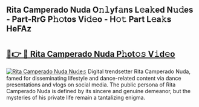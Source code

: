 ## Rita Camperado Nuda O𝚗𝚕yf𝚊ns L𝚎a𝚔ed N𝚞𝚍es - Part-RrG P𝚑𝚘tos Vi𝚍𝚎o - H𝚘𝚝 Part L𝚎a𝚔s HeFAz

# <h2><a href="http://kf0w0u.oniu.top/?m=Rita+Camperado+Nuda">🔗👉 🔴 Rita Camperado Nuda P𝚑ot𝚘𝚜 V𝚒d𝚎o</a></h2>

[![Rita Camperado Nuda Nu𝚍e𝚜](https://i.imgur.com/0qMVB7G.gif)](http://kf0w0u.oniu.top/?m=Rita+Camperado+Nuda)
Digital trendsetter Rita Camperado Nuda, famed for disseminating lifestyle and dance-related content via dance presentations and vlogs on social media. The public persona of Rita Camperado Nuda is defined by its sincere and genuine demeanor, but the mysteries of his private life remain a tantalizing enigma.  
